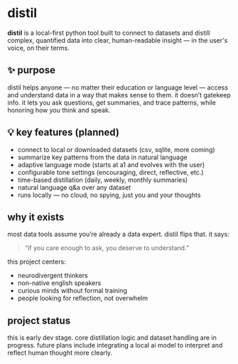 # distil

**distil** is a local-first python tool built to connect to datasets and distill complex, quantified data into clear, human-readable insight — in the user's voice, on their terms.

## ✨ purpose

distil helps anyone — no matter their education or language level — access and understand data in a way that makes sense to them. it doesn’t gatekeep info. it lets you ask questions, get summaries, and trace patterns, while honoring how *you* think and speak.

## 💡 key features (planned)

- connect to local or downloaded datasets (csv, sqlite, more coming)
- summarize key patterns from the data in natural language
- adaptive language mode (starts at a1 and evolves with the user)
- configurable tone settings (encouraging, direct, reflective, etc.)
- time-based distillation (daily, weekly, monthly summaries)
- natural language q&a over any dataset
- runs locally — no cloud, no spying, just you and your thoughts

## why it exists

most data tools assume you’re already a data expert. distil flips that. it says:
> “if you care enough to ask, you deserve to understand.”

this project centers:
- neurodivergent thinkers 
- non-native english speakers 
- curious minds without formal training 
- people looking for reflection, not overwhelm

## project status

this is early dev stage. core distillation logic and dataset handling are in progress. future plans include integrating a local ai model to interpret and reflect human thought more clearly.


